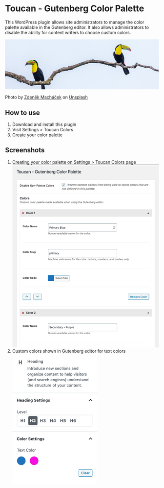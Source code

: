 # Toucan - Gutenberg Color Palette

This WordPress plugin allows site administrators to manage the color palette available in the Gutenberg editor. It also
allows administrators to disable the ability for content writers to choose custom colors.

![Picture of two toucans](.wordpress-org/banner-772x250.jpg)

Photo by [Zdeněk Macháček](https://unsplash.com/@zmachacek?utm_source=unsplash&utm_medium=referral&utm_content=creditCopyText) on [Unsplash](https://unsplash.com/s/photos/toucan?utm_source=unsplash&utm_medium=referral&utm_content=creditCopyText)

## How to use

1. Download and install this plugin
1. Visit Settings > Toucan Colors
1. Create your color palette  

## Screenshots

1. Creating your color palette on Settings > Toucan Colors page
    ![settings page](.wordpress-org/screenshot-1.png)
1. Custom colors shown in Gutenberg editor for text colors
    ![editor pane](.wordpress-org/screenshot-2.png)
